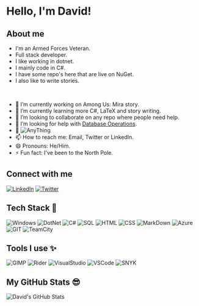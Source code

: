 <!--
**Daeer-Projects/Daeer-Projects** is a ✨ _special_ ✨ repository because its `README.md` (this file) appears on your GitHub profile.

Here are some ideas to get you started:

- 🔭 I’m currently working on ...
- 🌱 I’m currently learning ...
- 👯 I’m looking to collaborate on ...
- 🤔 I’m looking for help with ...
- 💬 Ask me about ...
- 📫 How to reach me: ...
- 😄 Pronouns: ...
- ⚡ Fun fact: ...
-->

# Hello, I'm David!

## About me

* I'm an Armed Forces Veteran.
* Full stack developer.
* I like working in dotnet.
* I mainly code in C#.
* I have some repo's here that are live on NuGet.
* I also like to write stories.

<br>

* 🔭 I’m currently working on Among Us: Mira story.
* 🌱 I’m currently learning more C#, LaTeX and story writing.
* 👯 I’m looking to collaborate on any repo where people need help.
* 🤔 I’m looking for help with [Database Operations](https://github.com/Daeer-Projects/DatabaseOperations).
* 💬 ![AnyThing](https://img.shields.io/badge/Ask%20me-anything-1abc9c.svg)
* 📫 How to reach me: Email, Twitter or LinkedIn.
* 😄 Pronouns: He/Him.
* ⚡ Fun fact: I've been to the North Pole.

## Connect with me

[<img alt="LinkedIn" src="https://img.shields.io/badge/LinkedIn-0077B5?style=for-the-badge&logo=linkedin&logoColor=white" />](https://www.linkedin.com/in/david-clark-95840361/)
[<img alt="Twitter" src="https://img.shields.io/badge/Twitter-1DA1F2?style=for-the-badge&logo=twitter&logoColor=white" />](https://twitter.com/CoderDaeer)

## Tech Stack 🚀

![Windows](https://img.shields.io/badge/Windows-0078D6?style=for-the-badge&logo=windows&logoColor=white)
![DotNet](https://img.shields.io/badge/.NET-5C2D91?style=for-the-badge&logo=.net&logoColor=white)
![C#](https://img.shields.io/badge/C%23-239120?style=for-the-badge&logo=c-sharp&logoColor=white)
![SQL](https://img.shields.io/badge/Microsoft%20SQL%20Server-CC2927?style=for-the-badge&logo=microsoft%20sql%20server&logoColor=white)
![HTML](https://img.shields.io/badge/HTML5-E34F26?style=for-the-badge&logo=html5&logoColor=white)
![CSS](https://img.shields.io/badge/CSS3-1572B6?style=for-the-badge&logo=css3&logoColor=white)
![MarkDown](https://img.shields.io/badge/Markdown-000000?style=for-the-badge&logo=markdown&logoColor=white)
![Azure](https://img.shields.io/badge/Azure_DevOps-0078D7?style=for-the-badge&logo=azure-devops&logoColor=white)
![GIT](https://img.shields.io/badge/GIT-E44C30?style=for-the-badge&logo=git&logoColor=white)
![TeamCity](https://img.shields.io/badge/TeamCity-000000?style=for-the-badge&logo=TeamCity&logoColor=white)

## Tools I use ✨

![GIMP](https://img.shields.io/badge/gimp-5C5543?style=for-the-badge&logo=gimp&logoColor=white)
![Rider](https://img.shields.io/badge/Rider-000000?style=for-the-badge&logo=Rider&logoColor=white)
![VisualStudio](https://img.shields.io/badge/Visual_Studio-5C2D91?style=for-the-badge&logo=visual%20studio&logoColor=white)
![VSCode](https://img.shields.io/badge/Visual_Studio_Code-0078D4?style=for-the-badge&logo=visual%20studio%20code&logoColor=white)
![SNYK](https://img.shields.io/badge/Snyk-4C4A73?style=for-the-badge&logo=snyk&logoColor=white)

## My GitHub Stats 😎

![David's GitHub Stats](https://github-readme-stats.vercel.app/api?username=Daeer-Projects&theme=onedark&show_icons=true)